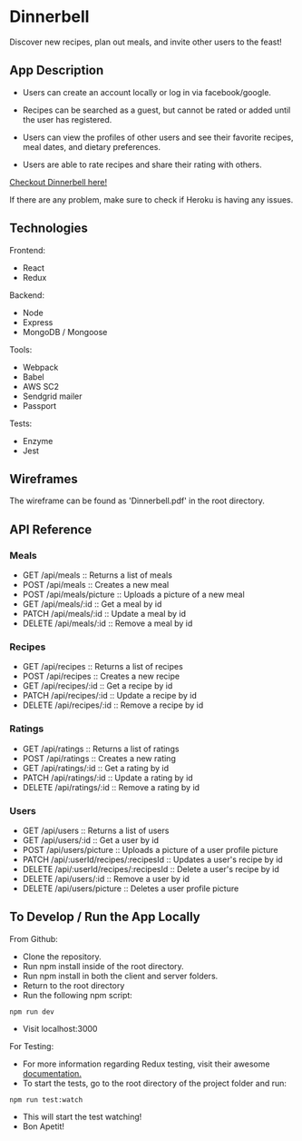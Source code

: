 # Dinnerbell

Discover new recipes, plan out meals, and invite other users to the feast! 

## App Description

* Users can create an account locally or log in via facebook/google. 

* Recipes can be searched as a guest, but cannot be rated or added until the user has registered. 

* Users can view the profiles of other users and see their favorite recipes, meal dates, and dietary preferences. 

* Users are able to rate recipes and share their rating with others.

[Checkout Dinnerbell here!](https://dinnerbell.herokuapp.com/)

If there are any problem, make sure to check if Heroku is having any issues.

## Technologies

Frontend:
* React
* Redux

Backend:
* Node
* Express
* MongoDB / Mongoose

Tools:
* Webpack
* Babel
* AWS SC2
* Sendgrid mailer
* Passport

Tests:
* Enzyme
* Jest

## Wireframes

The wireframe can be found as 'Dinnerbell.pdf' in the root directory.


## API Reference

### Meals
* GET /api/meals :: Returns a list of meals
* POST /api/meals :: Creates a new meal
* POST /api/meals/picture :: Uploads a picture of a new meal
* GET /api/meals/:id :: Get a meal by id
* PATCH /api/meals/:id :: Update a meal by id
* DELETE /api/meals/:id :: Remove a meal by id

### Recipes
* GET /api/recipes :: Returns a list of recipes
* POST /api/recipes :: Creates a new recipe
* GET /api/recipes/:id :: Get a recipe by id
* PATCH /api/recipes/:id :: Update a recipe by id
* DELETE /api/recipes/:id :: Remove a recipe by id

### Ratings
* GET /api/ratings :: Returns a list of ratings
* POST /api/ratings :: Creates a new rating
* GET /api/ratings/:id :: Get a rating by id
* PATCH /api/ratings/:id :: Update a rating by id
* DELETE /api/ratings/:id :: Remove a rating by id

### Users
* GET /api/users :: Returns a list of users
* GET /api/users/:id :: Get a user by id
* POST /api/users/picture :: Uploads a picture of a user profile picture
* PATCH /api/:userId/recipes/:recipesId :: Updates a user's recipe by id
* DELETE /api/:userId/recipes/:recipesId :: Delete a user's recipe by id
* DELETE /api/users/:id :: Remove a user by id
* DELETE /api/users/picture :: Deletes a user profile picture


## To Develop / Run the App Locally

From Github:

* Clone the repository.
* Run npm install inside of the root directory.
* Run npm install in both the client and server folders.
* Return to the root directory
* Run the following npm script:
```
npm run dev
```
* Visit localhost:3000 

For Testing:
* For more information regarding Redux testing, visit their awesome [documentation.](http://redux.js.org/docs/recipes/WritingTests.html)
* To start the tests, go to the root directory of the project folder and run:
```
npm run test:watch
```
* This will start the test watching!
* Bon Apetit!
